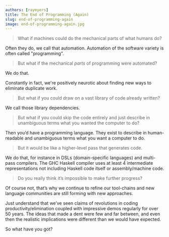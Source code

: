 ```yaml
---
authors: [raymyers]
title: The End of Programming (Again)
slug: end-of-programming-again
image: end-of-programming-again.jpg
---
```


> What if machines could do the mechanical parts of what humans do?

Often they do, we call that automation. Automation of the software variety is often called "programming".

> But what if the mechanical *parts* of programming were automated?

We do that.

Constantly in fact, we're positively neurotic about finding new ways to eliminate duplicate work.

> But what if you could draw on a vast library of code already written?

We call those library dependencies.

> But what if you could skip the code entirely and just describe in unambiguous terms what you wanted the computer to do?

Then you’d have a programming language. They exist to describe in human-readable and unambiguous terms what you want a computer to do.

> But it would be like a higher-level pass that generates code.

We do that, for instance in DSLs (domain-specific languages) and multi-pass compilers. The GHC Haskell compiler uses at least 4 intermediate representations not including Haskell code itself or assembly/machine code.

> Do you really think it’s impossible to make further progress?

Of course not, that’s why we continue to refine our tool-chains and new language communities are still forming with new approaches.

Just understand that we’ve seen claims of revolutions in coding productivity/elimination coupled with impressive demos regularly for over 50 years. The ideas that made a dent were few and far between, and even then the realistic implications were different than we would have expected.

So what have you got?